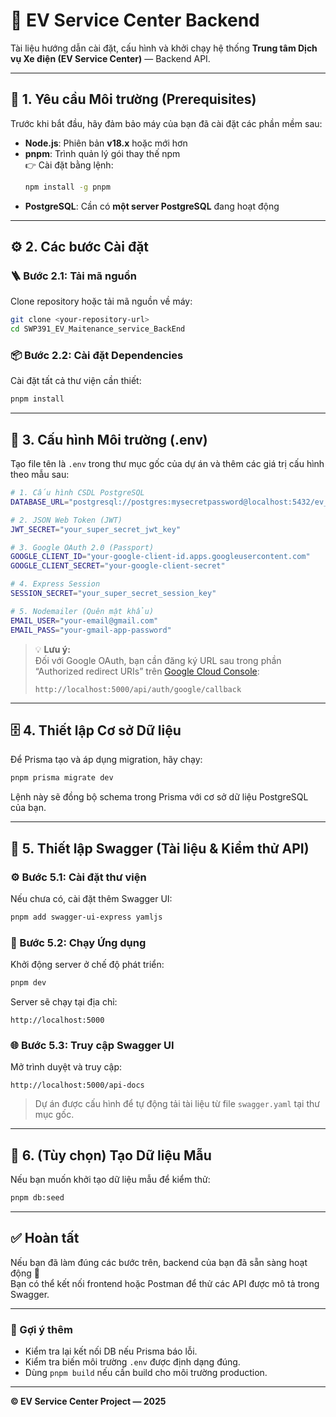 # 🚗 EV Service Center Backend

Tài liệu hướng dẫn cài đặt, cấu hình và khởi chạy hệ thống **Trung tâm Dịch vụ Xe điện (EV Service Center)** — Backend API.

---

## 🧩 1. Yêu cầu Môi trường (Prerequisites)

Trước khi bắt đầu, hãy đảm bảo máy của bạn đã cài đặt các phần mềm sau:

- **Node.js**: Phiên bản **v18.x** hoặc mới hơn  
- **pnpm**: Trình quản lý gói thay thế npm  
  👉 Cài đặt bằng lệnh:
  ```bash
  npm install -g pnpm
  ```
- **PostgreSQL**: Cần có **một server PostgreSQL** đang hoạt động

---

## ⚙️ 2. Các bước Cài đặt

### 🪜 Bước 2.1: Tải mã nguồn

Clone repository hoặc tải mã nguồn về máy:

```bash
git clone <your-repository-url>
cd SWP391_EV_Maitenance_service_BackEnd
```

### 📦 Bước 2.2: Cài đặt Dependencies

Cài đặt tất cả thư viện cần thiết:

```bash
pnpm install
```

---

## 🔐 3. Cấu hình Môi trường (.env)

Tạo file tên là `.env` trong thư mục gốc của dự án và thêm các giá trị cấu hình theo mẫu sau:

```bash
# 1. Cấu hình CSDL PostgreSQL
DATABASE_URL="postgresql://postgres:mysecretpassword@localhost:5432/ev_service_db?schema=public"

# 2. JSON Web Token (JWT)
JWT_SECRET="your_super_secret_jwt_key"

# 3. Google OAuth 2.0 (Passport)
GOOGLE_CLIENT_ID="your-google-client-id.apps.googleusercontent.com"
GOOGLE_CLIENT_SECRET="your-google-client-secret"

# 4. Express Session
SESSION_SECRET="your_super_secret_session_key"

# 5. Nodemailer (Quên mật khẩu)
EMAIL_USER="your-email@gmail.com"
EMAIL_PASS="your-gmail-app-password"
```

> 💡 **Lưu ý:**  
> Đối với Google OAuth, bạn cần đăng ký URL sau trong phần “Authorized redirect URIs” trên [Google Cloud Console](https://console.cloud.google.com/):  
> ```
> http://localhost:5000/api/auth/google/callback
> ```

---

## 🗄️ 4. Thiết lập Cơ sở Dữ liệu

Để Prisma tạo và áp dụng migration, hãy chạy:

```bash
pnpm prisma migrate dev
```

Lệnh này sẽ đồng bộ schema trong Prisma với cơ sở dữ liệu PostgreSQL của bạn.

---

## 📘 5. Thiết lập Swagger (Tài liệu & Kiểm thử API)

### ⚙️ Bước 5.1: Cài đặt thư viện

Nếu chưa có, cài đặt thêm Swagger UI:

```bash
pnpm add swagger-ui-express yamljs
```

### 🚀 Bước 5.2: Chạy Ứng dụng

Khởi động server ở chế độ phát triển:

```bash
pnpm dev
```

Server sẽ chạy tại địa chỉ:

```
http://localhost:5000
```

### 🌐 Bước 5.3: Truy cập Swagger UI

Mở trình duyệt và truy cập:

```
http://localhost:5000/api-docs
```

> Dự án được cấu hình để tự động tải tài liệu từ file `swagger.yaml` tại thư mục gốc.

---

## 🧮 6. (Tùy chọn) Tạo Dữ liệu Mẫu

Nếu bạn muốn khởi tạo dữ liệu mẫu để kiểm thử:

```bash
pnpm db:seed
```

---

## ✅ Hoàn tất

Nếu bạn đã làm đúng các bước trên, backend của bạn đã sẵn sàng hoạt động 🎉  
Bạn có thể kết nối frontend hoặc Postman để thử các API được mô tả trong Swagger.

---

### 🧠 Gợi ý thêm
- Kiểm tra lại kết nối DB nếu Prisma báo lỗi.
- Kiểm tra biến môi trường `.env` được định dạng đúng.
- Dùng `pnpm build` nếu cần build cho môi trường production.

---

**© EV Service Center Project — 2025**

